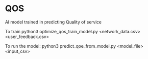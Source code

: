 # QOS
AI model trained in predicting Quality of service

To train
python3 optimize_qos_train_model.py <network_data.csv> <user_feedback.csv>

To run the model:
python3 predict_qoe_from_model.py <model_file> <input_csv>